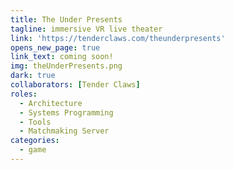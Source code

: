 ```yaml
---
title: The Under Presents
tagline: immersive VR live theater
link: 'https://tenderclaws.com/theunderpresents'
opens_new_page: true
link_text: coming soon!
img: theUnderPresents.png
dark: true
collaborators: [Tender Claws]
roles:
  - Architecture
  - Systems Programming
  - Tools
  - Matchmaking Server
categories:
  - game
---
```


